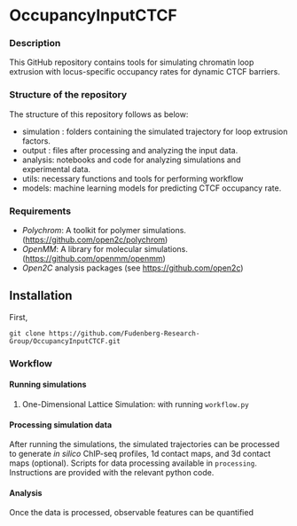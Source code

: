 # OccupancyInputCTCF



### Description
This GitHub repository contains tools for simulating chromatin loop extrusion with locus-specific occupancy rates for dynamic CTCF barriers.



### Structure of the repository
The structure of this repository follows as below:
- simulation : folders containing the simulated trajectory for loop extrusion factors. 
- output : files after processing and analyzing the input data.
- analysis: notebooks and code for analyzing simulations and experimental data.
- utils: necessary functions and tools for performing workflow
- models: machine learning models for predicting CTCF occupancy rate.
  
### Requirements
- *Polychrom*: A toolkit for polymer simulations. (https://github.com/open2c/polychrom)
- *OpenMM*: A library for molecular simulations. (https://github.com/openmm/openmm)
- *Open2C* analysis packages (see https://github.com/open2c)

  
## Installation
First, 

```
git clone https://github.com/Fudenberg-Research-Group/OccupancyInputCTCF.git
```

### Workflow
#### Running simulations 
1. One-Dimensional Lattice Simulation: with running `workflow.py`


#### Processing simulation data
After running the simulations, the simulated trajectories can be processed to generate *in silico* ChIP-seq profiles, 1d contact maps, and 3d contact maps (optional). Scripts for data processing available in `processing`. Instructions are provided with the relevant python code.

#### Analysis
Once the data is processed, observable features can be quantified




